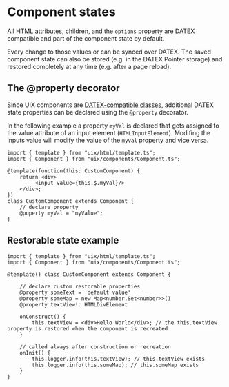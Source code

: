 # Component states

All HTML attributes, children, and the `options` property are DATEX compatible and part of the component state by default.

Every change to those values or can be synced over DATEX.
The saved component state can also be stored (e.g. in the DATEX Pointer storage) and restored completely at any time (e.g. after a page reload).

## The @property decorator
Since UIX components are [DATEX-compatible classes](https://docs.unyt.org/manual/datex/classes), additional DATEX state properties can be declared using the `@property` decorator.

In the following example a property `myVal` is declared that gets assigned to the value attribute of an input element (`HTMLInputElement`).
Modifing the inputs value will modify the value of the `myVal` property and vice versa.

```tsx
import { template } from "uix/html/template.ts";
import { Component } from "uix/components/Component.ts";

@template(function(this: CustomComponent) {
    return <div>
         <input value={this.$.myVal}/>
    </div>;
})
class CustomComponent extends Component {
    // declare property
    @poperty myVal = "myValue";
}
```

## Restorable state example

```tsx
import { template } from "uix/html/template.ts";
import { Component } from "uix/components/Component.ts";

@template() class CustomComponent extends Component {

    // declare custom restorable properties
    @property someText = 'default value'
    @property someMap = new Map<number,Set<number>>()
    @property textView!: HTMLDivElement

    onConstruct() {
        this.textView = <div>Hello World</div>; // the this.textView property is restored when the component is recreated
    }

    // called always after construction or recreation
    onInit() {
        this.logger.info(this.textView); // this.textView exists
        this.logger.info(this.someMap); // this.someMap exists
    }
}

```
